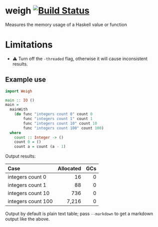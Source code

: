 # weigh [![Build Status](https://travis-ci.org/fpco/weigh.svg)](https://travis-ci.org/fpco/weigh)

Measures the memory usage of a Haskell value or function

# Limitations

*  :warning: Turn off the `-threaded` flag, otherwise it will cause inconsistent results.

## Example use

``` haskell
import Weigh

main :: IO ()
main =
  mainWith
    (do func "integers count 0" count 0
        func "integers count 1" count 1
        func "integers count 10" count 10
        func "integers count 100" count 100)
  where
    count :: Integer -> ()
    count 0 = ()
    count a = count (a - 1)
```

Output results:

|Case|Allocated|GCs|
|:---|---:|---:|
|integers count 0|16|0|
|integers count 1|88|0|
|integers count 10|736|0|
|integers count 100|7,216|0|

Output by default is plain text table; pass `--markdown` to get a
markdown output like the above.

